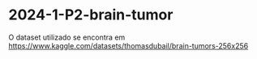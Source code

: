 # 2024-1-P2-brain-tumor

O dataset utilizado se encontra em https://www.kaggle.com/datasets/thomasdubail/brain-tumors-256x256
